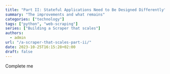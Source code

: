 ```yaml
---
title: "Part II: Stateful Applications Need to Be Designed Differently"
summary: "The improvements and what remains"
categories: ["technology"]
tags: ["python", "web-scraping"]
series: ["Building a Scraper that scales"]
authors:
  - admin
url: "/a-scraper-that-scales-part-ii/"
date: 2023-10-25T16:15:28+02:00
draft: false
---
```


Complete me

